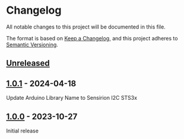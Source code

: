 # Changelog
All notable changes to this project will be documented in this file.

The format is based on [Keep a Changelog](https://keepachangelog.com/en/1.0.0/),
and this project adheres to [Semantic Versioning](https://semver.org/spec/v2.0.0.html).


## [Unreleased]


## [1.0.1] - 2024-04-18

Update Arduino Library Name to Sensirion I2C STS3x

## [1.0.0] - 2023-10-27

Initial release


[Unreleased]: https://github.com/Sensirion/arduino-i2c-sts3x/compare/1.0.1...HEAD
[1.0.1]: https://github.com/Sensirion/arduino-i2c-sts3x/compare/1.0.0...1.0.1
[1.0.0]: https://github.com/Sensirion/arduino-i2c-sts3x/releases/tag/1.0.0
